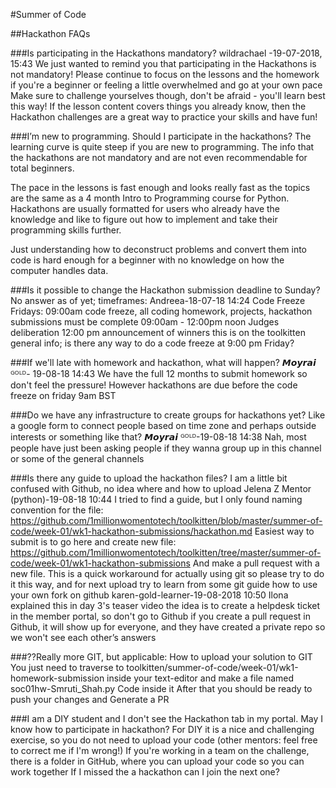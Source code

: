 #Summer of Code

##Hackathon FAQs

###Is participating in the Hackathons mandatory?
wildrachael -19-07-2018, 15:43
We just wanted to remind you that participating in the Hackathons is not mandatory! Please continue to focus on the lessons and the homework if you're a beginner or feeling a little overwhelmed and go at your own pace Make sure to challenge yourselves though, don't be afraid - you'll learn best this way! If the lesson content covers things you already know, then the Hackathon challenges are a great way to practice your skills and have fun! 

###I’m new to programming. Should I participate in the hackathons?
The learning curve is quite steep if you are new to programming.  The info that the hackathons are not mandatory and are not even recommendable for total beginners. 

The pace in the lessons is fast enough and looks really fast as the topics are the same as a 4 month Intro to Programming course for Python. Hackathons are usually formatted for users who already have the knowledge and like to figure out how to implement and take their programming skills further.  

Just understanding how to deconstruct problems and convert them into code is hard enough for a beginner with no knowledge on how the computer handles data.


###Is it possible to change the Hackathon submission deadline to Sunday?
No answer as of yet; timeframes:
Andreea-18-07-18 14:24
Code Freeze Fridays: 09:00am code freeze, all coding homework, projects, hackathon submissions must be complete 09:00am - 12:00pm noon Judges deliberation 12:00 pm announcement of winners
this is on the toolkitten general info; is there any way to do a code freeze at 9:00 pm Friday?


###If we'll late with homework and hackathon, what will happen?
𝙈𝙤𝙮𝙧𝙖𝙞 ᴳᴼᴸᴰ- 19-08-18 14:43
We have the full 12 months to submit homework so don't feel the pressure! However hackathons are due before the code freeze on friday 9am BST

###Do we have any infrastructure to create groups for hackathons yet?
Like a google form to connect people based on time zone and perhaps outside interests or something like that?
𝙈𝙤𝙮𝙧𝙖𝙞 ᴳᴼᴸᴰ-19-08-18 14:38
Nah, most people have just been asking people if they wanna group up in this channel or some of the general channels

###Is there any guide to upload the hackathon files? 
I am a little bit confused with Github, no idea where and how to upload
Jelena Z Mentor (python)-19-08-18 10:44
I tried to find a guide, but I only found naming convention for the file: https://github.com/1millionwomentotech/toolkitten/blob/master/summer-of-code/week-01/wk1-hackathon-submissions/hackathon.md 
Easiest way to submit is to go here and create new file: https://github.com/1millionwomentotech/toolkitten/tree/master/summer-of-code/week-01/wk1-hackathon-submissions And make a pull request with a new file. This is a quick workaround for actually using git so please try to do it this way, and for next upload try to learn from some git guide how to use your own fork on github
karen-gold-learner-19-08-2018  10:50
Ilona explained this in day 3's teaser video
the idea is to create a helpdesk ticket in the member portal, so don't go to Github
if you create a pull request in Github, it will show up for everyone, and they have created a private repo so we won't see each other’s answers

###??Really more GIT, but applicable: How to upload your solution to GIT
You just need to traverse to toolkitten/summer-of-code/week-01/wk1-homework-submission inside your text-editor and make a file named soc01hw-Smruti_Shah.py Code inside it 
After that you should be ready to push your changes and Generate a PR


###I am a DIY student and I don't see the Hackathon tab in my portal.
May I know how to participate in hackathon?
For DIY it is a nice and challenging exercise, so you do not need to upload your code (other mentors: feel free to correct me if I'm wrong!) If you're working in a team on the challenge, there is a folder in GitHub, where you can upload your code so you can work together
If I missed the a hackathon can I join the next one?
